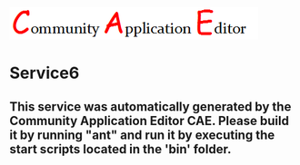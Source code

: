 ![CAE](https://github.com/PhilCAEOrg2/microservice-145/blob/master/img/logo.png)  

Service6
===================


This service was automatically generated by the Community Application Editor CAE. Please build it by running "ant" and run it by executing the start scripts located in the 'bin' folder.
---------------
